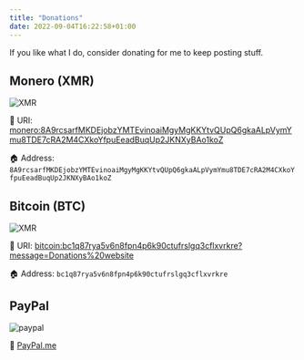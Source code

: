 ```yaml
---
title: "Donations"
date: 2022-09-04T16:22:58+01:00
---
```

If you like what I do, consider donating for me to keep posting stuff.

## Monero (XMR)
![XMR](/images/donate/monero.png)

🔗 URI: [monero:8A9rcsarfMKDEjobzYMTEvinoaiMgyMgKKYtvQUpQ6gkaALpVymYmu8TDE7cRA2M4CXkoYfpuEeadBuqUp2JKNXyBAo1koZ](monero:8A9rcsarfMKDEjobzYMTEvinoaiMgyMgKKYtvQUpQ6gkaALpVymYmu8TDE7cRA2M4CXkoYfpuEeadBuqUp2JKNXyBAo1koZ)

🏠 Address: `8A9rcsarfMKDEjobzYMTEvinoaiMgyMgKKYtvQUpQ6gkaALpVymYmu8TDE7cRA2M4CXkoYfpuEeadBuqUp2JKNXyBAo1koZ`

## Bitcoin (BTC)
![XMR](/images/donate/bitcoin.png)

🔗 URI: [bitcoin:bc1q87rya5v6n8fpn4p6k90ctufrslgq3cflxvrkre?message=Donations%20website](bitcoin:bc1q87rya5v6n8fpn4p6k90ctufrslgq3cflxvrkre?message=Donations%20website)

🏠 Address: `bc1q87rya5v6n8fpn4p6k90ctufrslgq3cflxvrkre`

## PayPal
![paypal](/images/donate/paypal.png)

🔗 [PayPal.me](https://paypal.me/LChaparroJaquez?country.x=GB&locale.x=en_GB)
